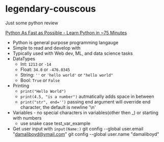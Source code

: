 # legendary-couscous
Just some python review

[Python As Fast as Possible - Learn Python in ~75 Minutes](https://www.youtube.com/watch?v=VchuKL44s6E)
- Python is general purpose programming langauge
- Simple to read and develop with
- Typically used with Web dev, ML, and data science tasks
- DataTypes
    - Int: `1213` or `-14`
    - Float: `34.0` or `-476.0345`
    - String: `''` or `'hello world'` or `"hello world"`
    - Bool: `True` or `False`
- Printing
    - `print("Hello World")`
    - `print(4.5, "is a number")` autmatically adds space in between
    - `print("str", end='')` passing end argument will override end character, the default is newline '\n'
- Variables - no special characters in variables(other then _) or starting with numbers
    - use snake case test_var_example
- Get user input with `input(Name:)`
git config --global user.email "damaliboyd@ymail.com"
  git config --global user.name "damaliboyd"